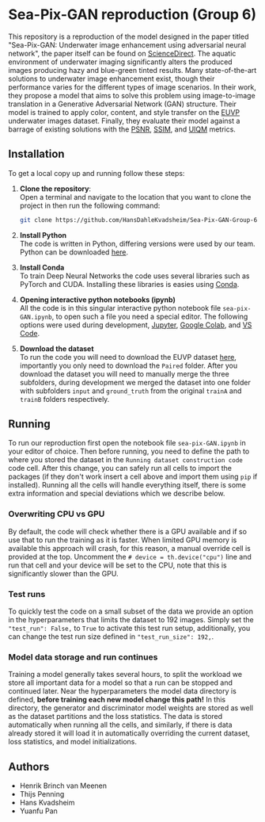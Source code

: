 # Sea-Pix-GAN reproduction (Group 6)
This repository is a reproduction of the model designed in the paper titled "Sea-Pix-GAN: Underwater image enhancement using adversarial neural network", the paper itself can be found on [ScienceDirect](https://www.sciencedirect.com/science/article/pii/S1047320323002717).
The aquatic environment of underwater imaging significantly alters the produced images producing hazy and blue-green tinted results.
Many state-of-the-art solutions to underwater image enhancement exist, though their performance varies for the different types of image scenarios.
In their work, they propose a model that aims to solve this problem using image-to-image translation in a Generative Adversarial Network (GAN) structure.
Their model is trained to apply color, content, and style transfer on the [EUVP](https://irvlab.cs.umn.edu/resources/euvp-dataset) underwater images dataset.
Finally, they evaluate their model against a barrage of existing solutions with the [PSNR](https://www.sciencedirect.com/topics/engineering/signal-to-noise-ratio), [SSIM](https://www.sciencedirect.com/topics/engineering/similarity-index), and [UIQM](https://www.sciencedirect.com/topics/computer-science/quality-measure) metrics.

## Installation
To get a local copy up and running follow these steps:

1. **Clone the repository**:\
    Open a terminal and navigate to the location that you want to clone the project in then run the following command:
    ```bash
    git clone https://github.com/HansDahleKvadsheim/Sea-Pix-GAN-Group-6.git
    ```
   
2. **Install Python**\
    The code is written in Python, differing versions were used by our team.
    Python can be downloaded [here](https://www.python.org/downloads/).

3. **Install Conda**\
    To train Deep Neural Networks the code uses several libraries such as PyTorch and CUDA.
    Installing these libraries is easies using [Conda](https://conda.io/projects/conda/en/latest/user-guide/install/index.html).

4. **Opening interactive python notebooks (ipynb)**\
    All the code is in this singular interactive python notebook file `sea-pix-GAN.ipynb`, to open such a file you need a special editor.
    The following options were used during development, [Jupyter](https://jupyter.org/), [Google Colab](https://colab.google/), and [VS Code](https://code.visualstudio.com/).

5. **Download the dataset**\
    To run the code you will need to download the EUVP dataset [here](https://drive.google.com/drive/folders/1ZEql33CajGfHHzPe1vFxUFCMcP0YbZb3), importantly you only need to download the `Paired` folder.
    After you download the dataset you will need to manually merge the three subfolders, during development we merged the dataset into one folder with subfolders `input` and `ground_truth` from the original `trainA` and `trainB` folders respectively.

## Running
To run our reproduction first open the notebook file `sea-pix-GAN.ipynb` in your editor of choice.
Then before running, you need to define the path to where you stored the dataset in the `Running dataset construction code` code cell.
After this change, you can safely run all cells to import the packages (if they don't work insert a cell above and import them using `pip` if installed).
Running all the cells will handle everything itself, there is some extra information and special deviations which we describe below.

### Overwriting CPU vs GPU
By default, the code will check whether there is a GPU available and if so use that to run the training as it is faster.
When limited GPU memory is available this approach will crash, for this reason, a manual override cell is provided at the top.
Uncomment the `# device = th.device("cpu")` line and run that cell and your device will be set to the CPU, note that this is significantly slower than the GPU.

### Test runs
To quickly test the code on a small subset of the data we provide an option in the hyperparameters that limits the dataset to 192 images.
Simply set the `"test_run": False,` to `True` to activate this test run setup, additionally, you can change the test run size defined in `"test_run_size": 192,`.

### Model data storage and run continues
Training a model generally takes several hours, to split the workload we store all important data for a model so that a run can be stopped and continued later.
Near the hyperparameters the model data directory is defined, **before training each new model change this path!**
In this directory, the generator and discriminator model weights are stored as well as the dataset partitions and the loss statistics.
The data is stored automatically when running all the cells, and similarly, if there is data already stored it will load it in automatically overriding the current dataset, loss statistics, and model initializations.

## Authors
- Henrik Brinch van Meenen
- Thijs Penning
- Hans Kvadsheim
- Yuanfu Pan
